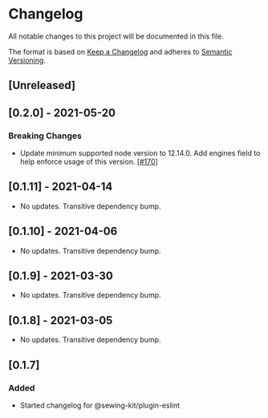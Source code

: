 # Changelog

All notable changes to this project will be documented in this file.

The format is based on [Keep a Changelog](http://keepachangelog.com/en/1.0.0/)
and adheres to [Semantic Versioning](http://semver.org/spec/v2.0.0.html).

## [Unreleased]

## [0.2.0] - 2021-05-20

### Breaking Changes

- Update minimum supported node version to 12.14.0. Add engines field to help enforce usage of this version. [[#170](https://github.com/Shopify/sewing-kit-next/pull/170)]

## [0.1.11] - 2021-04-14

- No updates. Transitive dependency bump.

## [0.1.10] - 2021-04-06

- No updates. Transitive dependency bump.

## [0.1.9] - 2021-03-30

- No updates. Transitive dependency bump.

## [0.1.8] - 2021-03-05

- No updates. Transitive dependency bump.

## [0.1.7]

### Added

- Started changelog for @sewing-kit/plugin-eslint

